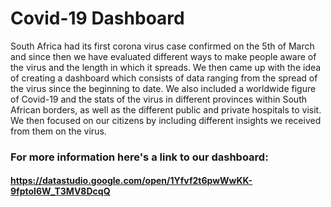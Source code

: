 # Covid-19 Dashboard
South Africa had its first corona virus case confirmed on the 5th of March and since then we have evaluated different ways to make people aware of the virus and the length in which it spreads. We then came up with the idea of creating a dashboard which consists of data ranging from the spread of the virus since the beginning to date. We also included a worldwide figure of Covid-19 and the stats of the virus in different provinces within South African borders, as well as the different public and private hospitals to visit. We then focused on our citizens by including different insights we received from them on the virus.

### For more information here's a link to our dashboard:
#### https://datastudio.google.com/open/1Yfvf2t6pwWwKK-9fptoI6W_T3MV8DcqQ
